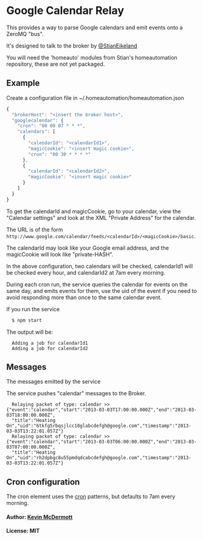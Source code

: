 # Google Calendar Relay

This provides a way to parse Google calendars and emit events onto a ZeroMQ "bus".

It's designed to talk to the broker by [@StianEikeland](https://github.com/stianeikeland/homeautomation)

You will need the 'homeauto' modules from Stian's homeautomation repository, these are not yet packaged.

## Example

Create a configuration file in ~/.homeautomation/homeautomation.json

``` js
{
  "brokerHost": "<insert the broker host>",
  "googlecalendar": {
    "cron": "00 00 07 * * *",
    "calendars": [
      {
        "calendarId": "<calendarId1>",
        "magicCookie": "<insert magic cookie>",
        "cron": "00 30 * * * *"
      },
      {
        "calendarId": "<calendarId2>",
        "magicCookie": "<insert magic cookie>"
      }
    ]
  }
}
```
To get the calendarId and magicCookie, go to your calendar, view the "Calendar settings" and look at the XML "Private Address" for the calendar.

The URL is of the form ```http://www.google.com/calendar/feeds/<calendarId>/<magicCookie>/basic```.

The calendarId may look like your Google email address, and the magicCookie will look like "private-HASH".

In the above configuration, two calendars will be checked, calendarId1 will be checked every hour, and calendarId2 at 7am every morning.

During each cron run, the service queries the calendar for events on the same day, and emits events for them, use the uid of the event if you need to avoid responding more than once to the same calendar event.

If you run the service

``` bash
  $ npm start
```

The output will be:

```
  Adding a job for calendarId1
  Adding a job for calendarId2
```

## Messages

The messages emitted by the service

The service pushes "calendar" messages to the Broker.

```
  Relaying packet of type: calendar >> {"event":"calendar","start":"2013-03-03T17:00:00.000Z","end":"2013-03-03T18:00:00.000Z",
  "title":"Heating On","uid":"6tkfg5rbqsjlcc18glabcdefgh@google.com","timestamp":"2013-03-03T13:22:01.057Z"}
  Relaying packet of type: calendar >> {"event":"calendar","start":"2013-03-03T06:00:00.000Z","end":"2013-03-03T07:00:00.000Z",
  "title":"Heating On","uid":"rh2dpbgc8u55pmdqdcabcdefgh@google.com","timestamp":"2013-03-03T13:22:01.057Z"}
```

## Cron configuration

The cron element uses the [cron](https://npmjs.org/package/cron) patterns, but defaults to 7am every morning.

#### Author: [Kevin McDermott](http://bigkevmcd.com)
#### License: MIT
